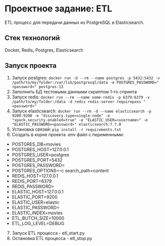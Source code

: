 # Проектное задание: ETL

ETL процесс для передачи данных из PostgreSQL в Elasticsearch.

## Стек технологий

Docker, Redis, Postgres, Elasticsearch

## Запуск проекта

1. Запуск postgres: `docker run -d --rm --name postgres -p 5432:5432 -v /path/to/my/folder:/var/lib/postgresql/data -e POSTGRES_PASSWORD="<password>" postgres:13`
2. Заполнить БД тестовыми данными скриптом 1-го спринта
3. Запуск redis: `docker run --rm --name some-redis -p 6379:6379 -v /path/to/my/folder:/data -d redis redis-server requirepass "<password>"`
4. Запуск elasticsearch: `docker run --rm -d --name elasticsearch -p 9200:9200 -e "discovery.type=single-node" -e "xpack.security.enabled=true" -e "ELASTIC_USER=<username>" -e "ELASTIC_PASSWORD=<password>" elasticsearch:7.7.0`
5. Установка связей: `pip install -r requirements.txt`
6. Создать в корне проекта .env файл с переменными:
- POSTGRES_DB=movies
- POSTGRES_HOST=127.0.0.1
- POSTGRES_USER=postgres
- POSTGRES_PORT=5432
- POSTGRES_PASSWORD=<password>
- POSTGRES_OPTIONS=-c search_path=content
- REDIS_HOST=127.0.0.1
- REDIS_PORT=6379
- REDIS_PASSWORD=<password>
- ELASTIC_HOST=127.0.0.1
- ELASTIC_PORT=9200
- ELASTIC_USER=elastic
- ELASTIC_PASSWORD=<password>
- ELASTIC_INDEX=movies
- ETL_BUTCH_SIZE=10000
- ETL_LOG_LEVEL=DEBUG
7. Запуск ETL процесса - etl_start.py
8. Остановка ETL процесса - etl_stop.py
